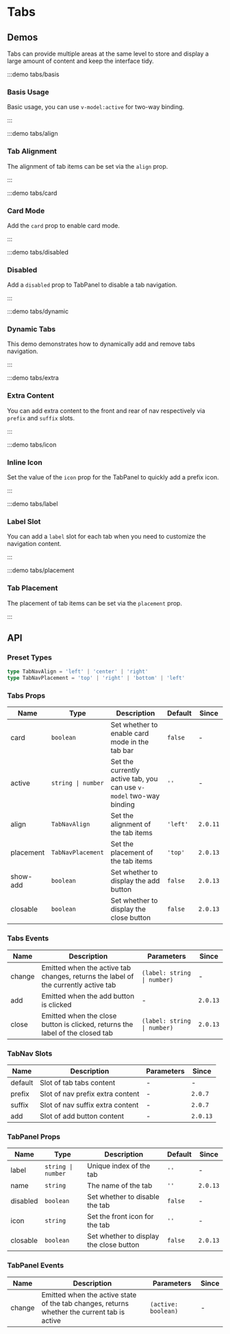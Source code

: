 # Tabs

## Demos

Tabs can provide multiple areas at the same level to store and display a large amount of content and keep the interface tidy.

:::demo tabs/basis

### Basis Usage

Basic usage, you can use `v-model:active` for two-way binding.

:::

:::demo tabs/align

### Tab Alignment

The alignment of tab items can be set via the `align` prop.

:::

:::demo tabs/card

### Card Mode

Add the `card` prop to enable card mode.

:::

:::demo tabs/disabled

### Disabled

Add a `disabled` prop to TabPanel to disable a tab navigation.

:::

:::demo tabs/dynamic

### Dynamic Tabs

This demo demonstrates how to dynamically add and remove tabs navigation.

:::

:::demo tabs/extra

### Extra Content

You can add extra content to the front and rear of nav respectively via `prefix` and `suffix` slots.

:::

:::demo tabs/icon

### Inline Icon

Set the value of the `icon` prop for the TabPanel to quickly add a prefix icon.

:::

:::demo tabs/label

### Label Slot

You can add a `label` slot for each tab when you need to customize the navigation content.

:::

:::demo tabs/placement

### Tab Placement

The placement of tab items can be set via the `placement` prop.

:::

## API

### Preset Types

```ts
type TabNavAlign = 'left' | 'center' | 'right'
type TabNavPlacement = 'top' | 'right' | 'bottom' | 'left'
```

### Tabs Props

| Name      | Type               | Description                                                         | Default  | Since    |
| --------- | ------------------ | ------------------------------------------------------------------- | -------- | -------- |
| card      | `boolean`          | Set whether to enable card mode in the tab bar                      | `false`  | -        |
| active    | `string \| number` | Set the currently active tab, you can use `v-model` two-way binding | `''`     | -        |
| align     | `TabNavAlign`      | Set the alignment of the tab items                                  | `'left'` | `2.0.11` |
| placement | `TabNavPlacement`  | Set the placement of the tab items                                  | `'top'`  | `2.0.13` |
| show-add  | `boolean`          | Set whether to display the add button                               | `false`  | `2.0.13` |
| closable  | `boolean`          | Set whether to display the close button                             | `false`  | `2.0.13` |

### Tabs Events

| Name   | Description                                                                        | Parameters                  | Since    |
| ------ | ---------------------------------------------------------------------------------- | --------------------------- | -------- |
| change | Emitted when the active tab changes, returns the label of the currently active tab | `(label: string \| number)` | -        |
| add    | Emitted when the add button is clicked                                             | -                           | `2.0.13` |
| close  | Emitted when the close button is clicked, returns the label of the closed tab      | `(label: string \| number)` | `2.0.13` |

### TabNav Slots

| Name    | Description                      | Parameters | Since    |
| ------- | -------------------------------- | ---------- | -------- |
| default | Slot of tab tabs content         | -          | -        |
| prefix  | Slot of nav prefix extra content | -          | `2.0.7`  |
| suffix  | Slot of nav suffix extra content | -          | `2.0.7`  |
| add     | Slot of add button content       | -          | `2.0.13` |

### TabPanel Props

| Name     | Type               | Description                             | Default | Since    |
| -------- | ------------------ | --------------------------------------- | ------- | -------- |
| label    | `string \| number` | Unique index of the tab                 | `''`    | -        |
| name     | `string`           | The name of the tab                     | `''`    | `2.0.13` |
| disabled | `boolean`          | Set whether to disable the tab          | `false` | -        |
| icon     | `string`           | Set the front icon for the tab          | `''`    | -        |
| closable | `boolean`          | Set whether to display the close button | `false` | `2.0.13` |

### TabPanel Events

| Name   | Description                                                                                 | Parameters          | Since |
| ------ | ------------------------------------------------------------------------------------------- | ------------------- | ----- |
| change | Emitted when the active state of the tab changes, returns whether the current tab is active | `(active: boolean)` | -     |
